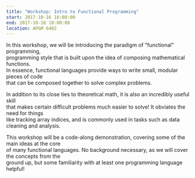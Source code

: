 ```yaml
---
title: "Workshop: Intro to Functional Programming"
start: 2017-10-16 16:00:00
end: 2017-10-16 18:00:00
location: AP&M 6402
---
```


In this workshop, we will be introducing the paradigm of "functional" programming,  
programming style that is built upon the idea of composing mathematical functions.  
In essence, functional languages provide ways to write small, modular pieces of code  
that can be composed together to solve complex problems.

In addition to its close ties to theoretical math, it is also an incredibly useful skill  
that makes certain difficult problems much easier to solve! It obviates the need for things  
like tracking array indices, and is commonly used in tasks such as data cleaning and analysis.

This workshop will be a code-along demonstration, covering some of the main ideas at the core  
of many functional languages. No background necessary, as we will cover the concepts from the  
ground up, but some familiarity with at least one programming language helpful!
